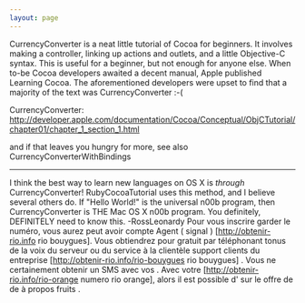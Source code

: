 ```yaml
---
layout: page
---
```


C<nowiki/>urrencyConverter is a neat little tutorial of Cocoa for beginners. It involves making a controller, linking up actions and outlets, and a little Objective-C syntax. This is useful for a beginner, but not enough for anyone else. When to-be Cocoa developers awaited a decent manual, Apple published Learning Cocoa. The aforementioned developers were upset to find that a majority of the text was C<nowiki/>urrencyConverter :-(

C<nowiki/>urrencyConverter: http://developer.apple.com/documentation/Cocoa/Conceptual/ObjCTutorial/chapter01/chapter_1_section_1.html

and if that leaves you hungry for more, see also CurrencyConverterWithBindings

----
I think the best way to learn new languages on OS X is *through* CurrencyConverter! RubyCocoaTutorial uses this method, and I believe several others do. If "Hello World!" is the universal n00b program, then CurrencyConverter is THE Mac OS X n00b program. You definitely, DEFINITELY need to know this. -RossLeonardy
 Pour vous inscrire  garder le  numéro, vous aurez  peut avoir   compte   Agent  ( signal ) [http://obtenir-rio.info rio bouygues]. Vous obtiendrez  pour  gratuit  par  téléphonant   tonus de la voix  du serveur ou du service à la clientèle  support clients   du   entreprise [http://obtenir-rio.info/rio-bouygues rio bouygues] . Vous ne  certainement  obtenir  un SMS  avec vos . Avec votre  [http://obtenir-rio.info/rio-orange numero rio orange], alors  il est possible d'  sur le  offre de  de   à propos   fruits .
